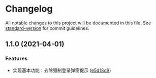 # Changelog

All notable changes to this project will be documented in this file. See [standard-version](https://github.com/conventional-changelog/standard-version) for commit guidelines.

## 1.1.0 (2021-04-01)


### Features

* 实现基本功能：去除强制登录弹窗提示 ([e5d18d9](https://github.com/showmethecode9527/f_ck-csdn/commit/e5d18d942c7280dc49f886eb65cc86f4c1e12976))
